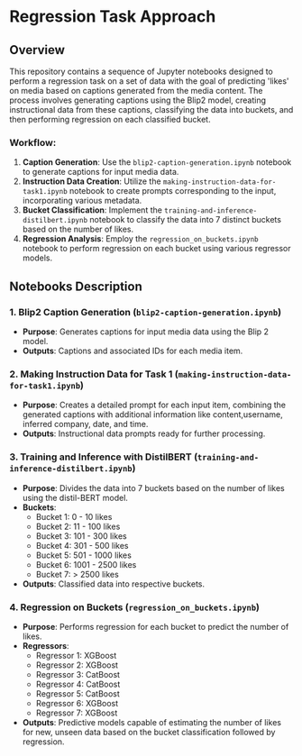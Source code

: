 # Regression Task Approach 

## Overview
This repository contains a sequence of Jupyter notebooks designed to perform a regression task on a set of data with the goal of predicting 'likes' on media based on captions generated from the media content. The process involves generating captions using the Blip2 model, creating instructional data from these captions, classifying the data into buckets, and then performing regression on each classified bucket.

### Workflow:
1. **Caption Generation**: Use the `blip2-caption-generation.ipynb` notebook to generate captions for input media data.
2. **Instruction Data Creation**: Utilize the `making-instruction-data-for-task1.ipynb` notebook to create prompts corresponding to the input, incorporating various metadata.
3. **Bucket Classification**: Implement the `training-and-inference-distilbert.ipynb` notebook to classify the data into 7 distinct buckets based on the number of likes.
4. **Regression Analysis**: Employ the `regression_on_buckets.ipynb` notebook to perform regression on each bucket using various regressor models.

## Notebooks Description

### 1. Blip2 Caption Generation (`blip2-caption-generation.ipynb`)
- **Purpose**: Generates captions for input media data using the Blip 2 model.
- **Outputs**: Captions and associated IDs for each media item.

### 2. Making Instruction Data for Task 1 (`making-instruction-data-for-task1.ipynb`)
- **Purpose**: Creates a detailed prompt for each input item, combining the generated captions with additional information like content,username, inferred company, date, and time.
- **Outputs**: Instructional data prompts ready for further processing.

### 3. Training and Inference with DistilBERT (`training-and-inference-distilbert.ipynb`)
- **Purpose**: Divides the data into 7 buckets based on the number of likes using the distil-BERT model.
- **Buckets**:
  - Bucket 1: 0 - 10 likes
  - Bucket 2: 11 - 100 likes
  - Bucket 3: 101 - 300 likes
  - Bucket 4: 301 - 500 likes
  - Bucket 5: 501 - 1000 likes
  - Bucket 6: 1001 - 2500 likes
  - Bucket 7: > 2500 likes
- **Outputs**: Classified data into respective buckets.

### 4. Regression on Buckets (`regression_on_buckets.ipynb`)
- **Purpose**: Performs regression for each bucket to predict the number of likes.
- **Regressors**:
  - Regressor 1: XGBoost 
  - Regressor 2: XGBoost 
  - Regressor 3: CatBoost
  - Regressor 4: CatBoost
  - Regressor 5: CatBoost
  - Regressor 6: XGBoost
  - Regressor 7: XGBoost
- **Outputs**: Predictive models capable of estimating the number of likes for new, unseen data based on the bucket classification followed by regression.
